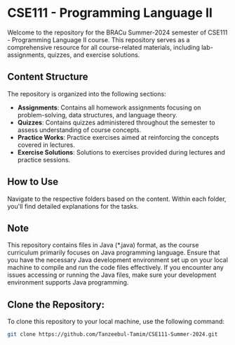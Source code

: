 # CSE111 - Programming Language II

Welcome to the repository for the BRACu Summer-2024 semester of CSE111 - Programming Language II course. This repository serves as a comprehensive resource for all course-related materials, including lab-assignments, quizzes, and exercise solutions.

## Content Structure

The repository is organized into the following sections:

- **Assignments**: Contains all homework assignments focusing on problem-solving, data structures, and language theory.
- **Quizzes**: Contains quizzes administered throughout the semester to assess understanding of course concepts.
- **Practice Works**: Practice exercises aimed at reinforcing the concepts covered in lectures.
- **Exercise Solutions**: Solutions to exercises provided during lectures and practice sessions.

## How to Use

Navigate to the respective folders based on the content. Within each folder, you'll find detailed explanations for the tasks.

## Note

This repository contains files in Java (*.java) format, as the course curriculum primarily focuses on Java programming language. Ensure that you have the necessary Java development environment set up on your local machine to compile and run the code files effectively. If you encounter any issues accessing or running the Java files, make sure your development environment supports Java programming.

## Clone the Repository:

To clone this repository to your local machine, use the following command:

```sh
git clone https://github.com/Tanzeebul-Tamim/CSE111-Summer-2024.git
```
